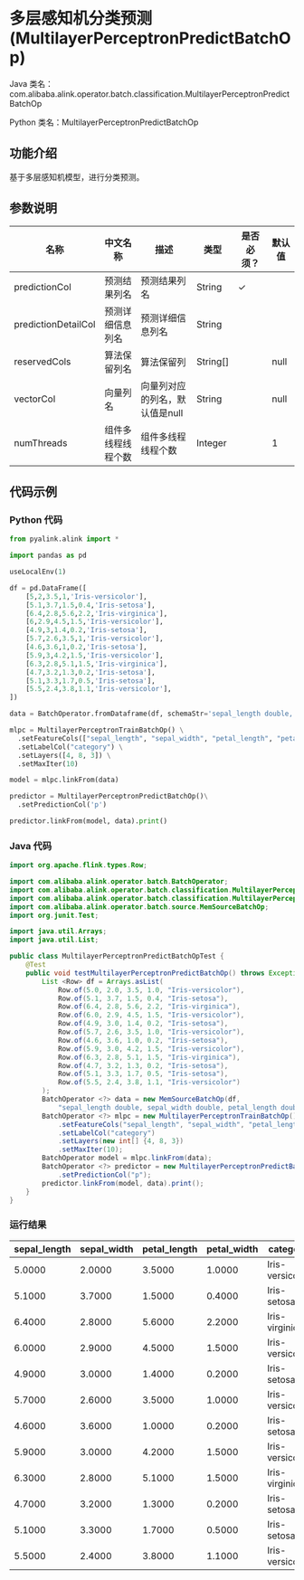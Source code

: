 # 多层感知机分类预测 (MultilayerPerceptronPredictBatchOp)
Java 类名：com.alibaba.alink.operator.batch.classification.MultilayerPerceptronPredictBatchOp

Python 类名：MultilayerPerceptronPredictBatchOp


## 功能介绍
基于多层感知机模型，进行分类预测。

## 参数说明

| 名称 | 中文名称 | 描述 | 类型 | 是否必须？ | 默认值 |
| --- | --- | --- | --- | --- | --- |
| predictionCol | 预测结果列名 | 预测结果列名 | String | ✓ |  |
| predictionDetailCol | 预测详细信息列名 | 预测详细信息列名 | String |  |  |
| reservedCols | 算法保留列名 | 算法保留列 | String[] |  | null |
| vectorCol | 向量列名 | 向量列对应的列名，默认值是null | String |  | null |
| numThreads | 组件多线程线程个数 | 组件多线程线程个数 | Integer |  | 1 |


## 代码示例
### Python 代码
```python
from pyalink.alink import *

import pandas as pd

useLocalEnv(1)

df = pd.DataFrame([
    [5,2,3.5,1,'Iris-versicolor'],
    [5.1,3.7,1.5,0.4,'Iris-setosa'],
    [6.4,2.8,5.6,2.2,'Iris-virginica'],
    [6,2.9,4.5,1.5,'Iris-versicolor'],
    [4.9,3,1.4,0.2,'Iris-setosa'],
    [5.7,2.6,3.5,1,'Iris-versicolor'],
    [4.6,3.6,1,0.2,'Iris-setosa'],
    [5.9,3,4.2,1.5,'Iris-versicolor'],
    [6.3,2.8,5.1,1.5,'Iris-virginica'],
    [4.7,3.2,1.3,0.2,'Iris-setosa'],
    [5.1,3.3,1.7,0.5,'Iris-setosa'],
    [5.5,2.4,3.8,1.1,'Iris-versicolor'],
])

data = BatchOperator.fromDataframe(df, schemaStr='sepal_length double, sepal_width double, petal_length double, petal_width double, category string')

mlpc = MultilayerPerceptronTrainBatchOp() \
  .setFeatureCols(["sepal_length", "sepal_width", "petal_length", "petal_width"]) \
  .setLabelCol("category") \
  .setLayers([4, 8, 3]) \
  .setMaxIter(10)

model = mlpc.linkFrom(data)

predictor = MultilayerPerceptronPredictBatchOp()\
  .setPredictionCol('p')

predictor.linkFrom(model, data).print()

```
### Java 代码
```java
import org.apache.flink.types.Row;

import com.alibaba.alink.operator.batch.BatchOperator;
import com.alibaba.alink.operator.batch.classification.MultilayerPerceptronPredictBatchOp;
import com.alibaba.alink.operator.batch.classification.MultilayerPerceptronTrainBatchOp;
import com.alibaba.alink.operator.batch.source.MemSourceBatchOp;
import org.junit.Test;

import java.util.Arrays;
import java.util.List;

public class MultilayerPerceptronPredictBatchOpTest {
	@Test
	public void testMultilayerPerceptronPredictBatchOp() throws Exception {
		List <Row> df = Arrays.asList(
			Row.of(5.0, 2.0, 3.5, 1.0, "Iris-versicolor"),
			Row.of(5.1, 3.7, 1.5, 0.4, "Iris-setosa"),
			Row.of(6.4, 2.8, 5.6, 2.2, "Iris-virginica"),
			Row.of(6.0, 2.9, 4.5, 1.5, "Iris-versicolor"),
			Row.of(4.9, 3.0, 1.4, 0.2, "Iris-setosa"),
			Row.of(5.7, 2.6, 3.5, 1.0, "Iris-versicolor"),
			Row.of(4.6, 3.6, 1.0, 0.2, "Iris-setosa"),
			Row.of(5.9, 3.0, 4.2, 1.5, "Iris-versicolor"),
			Row.of(6.3, 2.8, 5.1, 1.5, "Iris-virginica"),
			Row.of(4.7, 3.2, 1.3, 0.2, "Iris-setosa"),
			Row.of(5.1, 3.3, 1.7, 0.5, "Iris-setosa"),
			Row.of(5.5, 2.4, 3.8, 1.1, "Iris-versicolor")
		);
		BatchOperator <?> data = new MemSourceBatchOp(df,
			"sepal_length double, sepal_width double, petal_length double, petal_width double, category string");
		BatchOperator <?> mlpc = new MultilayerPerceptronTrainBatchOp()
			.setFeatureCols("sepal_length", "sepal_width", "petal_length", "petal_width")
			.setLabelCol("category")
			.setLayers(new int[] {4, 8, 3})
			.setMaxIter(10);
		BatchOperator model = mlpc.linkFrom(data);
		BatchOperator <?> predictor = new MultilayerPerceptronPredictBatchOp()
			.setPredictionCol("p");
		predictor.linkFrom(model, data).print();
	}
}
```

### 运行结果

sepal_length|sepal_width|petal_length|petal_width|category|p
------------|-----------|------------|-----------|--------|---
5.0000|2.0000|3.5000|1.0000|Iris-versicolor|Iris-versicolor
5.1000|3.7000|1.5000|0.4000|Iris-setosa|Iris-versicolor
6.4000|2.8000|5.6000|2.2000|Iris-virginica|Iris-versicolor
6.0000|2.9000|4.5000|1.5000|Iris-versicolor|Iris-versicolor
4.9000|3.0000|1.4000|0.2000|Iris-setosa|Iris-versicolor
5.7000|2.6000|3.5000|1.0000|Iris-versicolor|Iris-versicolor
4.6000|3.6000|1.0000|0.2000|Iris-setosa|Iris-setosa
5.9000|3.0000|4.2000|1.5000|Iris-versicolor|Iris-versicolor
6.3000|2.8000|5.1000|1.5000|Iris-virginica|Iris-versicolor
4.7000|3.2000|1.3000|0.2000|Iris-setosa|Iris-versicolor
5.1000|3.3000|1.7000|0.5000|Iris-setosa|Iris-versicolor
5.5000|2.4000|3.8000|1.1000|Iris-versicolor|Iris-versicolor
